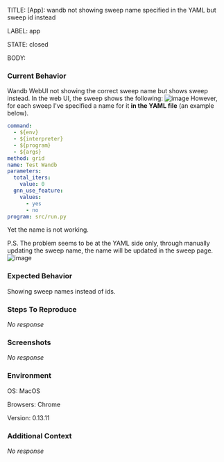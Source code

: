 TITLE:
[App]: wandb not showing sweep name specified in the YAML but sweep id instead

LABEL:
app

STATE:
closed

BODY:
### Current Behavior

Wandb WebUI not showing the correct sweep name but shows sweep instead.
In the web UI, the sweep shows the following:
![image](https://user-images.githubusercontent.com/26394168/225178068-32cda839-a00a-46c5-be9a-0e62a70bdfda.png)
However, for each sweep I've specified a name for it **in the YAML file** (an example below).
```yaml
command:
  - ${env}
  - ${interpreter}
  - ${program}
  - ${args}
method: grid
name: Test Wandb
parameters:
  total_iters:
    value: 0
  gnn_use_feature:
    values:
      - yes
      - no
program: src/run.py
```
Yet the name is not working.

P.S. The problem seems to be at the YAML side only, through manually updating the sweep name, the name will be updated in the sweep page.
![image](https://user-images.githubusercontent.com/26394168/225180375-45be2611-c54e-44e1-b384-3ca76b5d0212.png)



### Expected Behavior

Showing sweep names instead of ids.

### Steps To Reproduce

_No response_

### Screenshots

_No response_

### Environment

OS: MacOS

Browsers: Chrome

Version: 0.13.11


### Additional Context

_No response_

